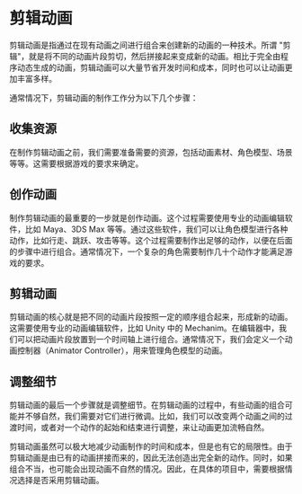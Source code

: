 # 剪辑动画
剪辑动画是指通过在现有动画之间进行组合来创建新的动画的一种技术。所谓 "剪辑"，就是将不同的动画片段剪切，然后拼接起来变成新的动画。相比于完全由程序动态生成的动画，剪辑动画可以大量节省开发时间和成本，同时也可以让动画更加丰富多样。

通常情况下，剪辑动画的制作工作分为以下几个步骤：

## 收集资源
在制作剪辑动画之前，我们需要准备需要的资源，包括动画素材、角色模型、场景等等。这需要根据游戏的要求来确定。

## 创作动画
制作剪辑动画的最重要的一步就是创作动画。这个过程需要使用专业的动画编辑软件，比如 Maya、3DS Max 等等。通过这些软件，我们可以让角色模型进行各种动作，比如行走、跳跃、攻击等等。这个过程需要制作出足够的动作，以便在后面的步骤中进行组合。通常情况下，一个复杂的角色需要制作几十个动作才能满足游戏的要求。

## 剪辑动画
剪辑动画的核心就是把不同的动画片段按照一定的顺序组合起来，形成新的动画。这需要使用专业的动画编辑软件，比如 Unity 中的 Mechanim。在编辑器中，我们可以把动画片段放置到一个时间轴上进行组合。通常情况下，我们会定义一个动画控制器（Animator Controller），用来管理角色模型的动画。

## 调整细节
剪辑动画的最后一个步骤就是调整细节。在剪辑动画的过程中，有些动画的组合可能并不够自然，我们需要对它们进行微调。比如，我们可以改变两个动画之间的过渡时间，或者对一个动作的起始和结束进行调整，来让动画更加流畅自然。

剪辑动画虽然可以极大地减少动画制作的时间和成本，但是也有它的局限性。由于剪辑动画是由已有的动画拼接而来的，因此无法创造出完全新的动作。同时，如果组合不当，也可能会出现动画不自然的情况。因此，在具体的项目中，需要根据情况选择是否采用剪辑动画。
